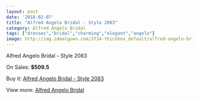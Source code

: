 ```yaml
---
layout: post
date: '2018-02-07'
title: "Alfred Angelo Bridal - Style 2083"
category: Alfred Angelo Bridal
tags: ["dresses","bridal","charming","elegant","angelo"]
image: http://img.idealgown.com/3714-thickbox_default/alfred-angelo-bridal-style-2083.jpg
---
```

Alfred Angelo Bridal - Style 2083

On Sales: **$509.5**
<a href="https://www.idealgown.com/en/alfred-angelo-bridal/1745-alfred-angelo-bridal-style-2083.html"><amp-img layout="responsive" width="600" height="600" src="//img.idealgown.com/3714-thickbox_default/alfred-angelo-bridal-style-2083.jpg" alt="Alfred Angelo Bridal - Style 2083 0" /></a>

Buy it: [Alfred Angelo Bridal - Style 2083](https://www.idealgown.com/en/alfred-angelo-bridal/1745-alfred-angelo-bridal-style-2083.html "Alfred Angelo Bridal - Style 2083")

View more: [Alfred Angelo Bridal](https://www.idealgown.com/en/28-alfred-angelo-bridal "Alfred Angelo Bridal")